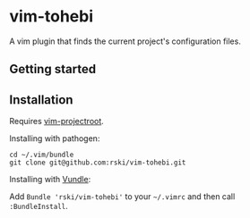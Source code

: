# vim-tohebi

A vim plugin that finds the current project's configuration files.

## Getting started


## Installation

Requires [vim-projectroot](https://github.com/dbakker/vim-projectroot).

Installing with pathogen:

    cd ~/.vim/bundle
    git clone git@github.com:rski/vim-tohebi.git

Installing with [Vundle](https://github.com/VundleVim/Vundle.vim):

Add `Bundle 'rski/vim-tohebi'` to your `~/.vimrc` and then call `:BundleInstall`.
